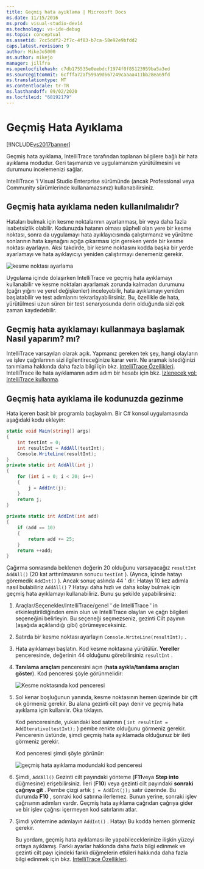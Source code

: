 ```yaml
---
title: Geçmiş hata ayıklama | Microsoft Docs
ms.date: 11/15/2016
ms.prod: visual-studio-dev14
ms.technology: vs-ide-debug
ms.topic: conceptual
ms.assetid: 7cc5ddf2-2f7c-4f83-b7ca-58e92e9bfdd2
caps.latest.revision: 9
author: MikeJo5000
ms.author: mikejo
manager: jillfra
ms.openlocfilehash: c7db175535e0eebdcf1974f0f85123959ba5a3ed
ms.sourcegitcommit: 6cfffa72af599a9d667249caaaa411bb28ea69fd
ms.translationtype: MT
ms.contentlocale: tr-TR
ms.lasthandoff: 09/02/2020
ms.locfileid: "68192179"
---
```

# <a name="historical-debugging"></a>Geçmiş Hata Ayıklama
[!INCLUDE[vs2017banner](../includes/vs2017banner.md)]

Geçmiş hata ayıklama, IntelliTrace tarafından toplanan bilgilere bağlı bir hata ayıklama modudur. Geri taşımanızı ve uygulamanızın yürütülmesini ve durumunu incelemenizi sağlar.  
  
 IntelliTrace 'i Visual Studio Enterprise sürümünde (ancak Professional veya Community sürümlerinde kullanamazsınız) kullanabilirsiniz.  
  
## <a name="why-use-historical-debugging"></a>Geçmiş hata ayıklama neden kullanılmalıdır?  
 Hataları bulmak için kesme noktalarının ayarlanması, bir veya daha fazla isabetsizlik olabilir. Kodunuzda hatanın olması şüpheli olan yere bir kesme noktası, sonra da uygulamayı hata ayıklayıcısında çalıştırmanız ve yürütme sonlarının hata kaynağını açığa çıkarması için gereken yerde bir kesme noktası ayarlayın. Aksi takdirde, bir kesme noktasını kodda başka bir yerde ayarlamayı ve hata ayıklayıcıyı yeniden çalıştırmayı denemeniz gerekir.  
  
 ![kesme noktası ayarlama](../debugger/media/breakpointprocesa.png "BreakpointProcesa")  
  
 Uygulama içinde dolaşırken IntelliTrace ve geçmiş hata ayıklamayı kullanabilir ve kesme noktaları ayarlamak zorunda kalmadan durumunu (çağrı yığını ve yerel değişkenler) inceleyebilir, hata ayıklamayı yeniden başlatabilir ve test adımlarını tekrarlayabilirsiniz. Bu, özellikle de hata, yürütülmesi uzun süren bir test senaryosunda derin olduğunda sizi çok zaman kaydedebilir.  
  
## <a name="how-do-i-start-using-historical-debugging"></a>Geçmiş hata ayıklamayı kullanmaya başlamak Nasıl yaparım? mı?  
 IntelliTrace varsayılan olarak açık. Yapmanız gereken tek şey, hangi olayların ve işlev çağrılarının sizi ilgilentireceğinize karar verir. Ne aramak istediğinizi tanımlama hakkında daha fazla bilgi için bkz. [IntelliTrace Özellikleri](../debugger/intellitrace-features.md). IntelliTrace ile hata ayıklamanın adım adım bir hesabı için bkz. [Izlenecek yol: IntelliTrace kullanma](../debugger/walkthrough-using-intellitrace.md).  
  
## <a name="navigating-your-code-with-historical-debugging"></a>Geçmiş hata ayıklama ile kodunuzda gezinme  
 Hata içeren basit bir programla başlayalım. Bir C# konsol uygulamasında aşağıdaki kodu ekleyin:  
  
```csharp  
static void Main(string[] args)  
{  
    int testInt = 0;  
    int resultInt = AddAll(testInt);  
    Console.WriteLine(resultInt);  
}  
private static int AddAll(int j)  
{  
    for (int i = 0; i < 20; i++)  
    {  
        j = AddInt(j);  
    }  
    return j;  
}  
  
private static int AddInt(int add)  
{  
    if (add == 10)  
    {  
        return add += 25;  
    }  
    return ++add;  
}  
```  
  
 Çağırma sonrasında beklenen değerin 20 olduğunu varsayacağız `resultInt` `AddAll()` (20 kat arttırılmasının sonucu `testInt` ). (Ayrıca, içinde hatayı göremedik `AddInt()` ). Ancak sonuç aslında 44 ' dir. Hatayı 10 kez adımla nasıl bulabiliriz `AddAll()` ? Hatayı daha hızlı ve daha kolay bulmak için geçmiş hata ayıklamayı kullanabiliriz. Bunu şu şekilde yapabilirsiniz:  
  
1. Araçlar/Seçenekler/IntelliTrace/genel ' de IntelliTrace ' in etkinleştirildiğinden emin olun ve IntelliTrace olayları ve çağrı bilgileri seçeneğini belirleyin. Bu seçeneği seçmezseniz, gezinti Cilt payının (aşağıda açıklandığı gibi) görümeyeceksiniz.  
  
2. Satırda bir kesme noktası ayarlayın `Console.WriteLine(resultInt);` .  
  
3. Hata ayıklamayı başlatın. Kod kesme noktasına yürütülür. **Yereller** penceresinde, değerinin 44 olduğunu görebilirsiniz `resultInt` .  
  
4. **Tanılama araçları** penceresini açın (**hata ayıkla/tanılama araçları göster**). Kod penceresi şöyle görünmelidir:  
  
    ![Kesme noktasında kod penceresi](../debugger/media/historicaldebuggingbreakpoint.png "HistoricalDebuggingBreakpoint")  
  
5. Sol kenar boşluğunun yanında, kesme noktasının hemen üzerinde bir çift ok görmeniz gerekir. Bu alana gezinti cilt payı denir ve geçmiş hata ayıklama için kullanılır. Oka tıklayın.  
  
    Kod penceresinde, yukarıdaki kod satırının ( `int resultInt = AddIterative(testInt);` ) pembe renkte olduğunu görmeniz gerekir. Pencerenin üstünde, şimdi geçmiş hata ayıklamada olduğunuz bir ileti görmeniz gerekir.  
  
    Kod penceresi şimdi şöyle görünür:  
  
    ![geçmiş hata ayıklama modundaki kod penceresi](../debugger/media/historicaldebuggingback.png "HistoricalDebuggingBack")  
  
6. Şimdi, `AddAll()` Gezinti cilt payındaki yönteme (**F11**veya **Step into** düğmesine) erişebilirsiniz. İleri (**F10**) veya gezinti cilt payındaki **sonraki çağrıya git** . Pembe çizgi artık `j = AddInt(j);` satır üzerinde. Bu durumda **F10** , sonraki kod satırına ilerlemez. Bunun yerine, sonraki işlev çağrısının adımları vardır. Geçmiş hata ayıklama çağrıdan çağrıya gider ve bir işlev çağrısı içermeyen kod satırlarını atlar.  
  
7. Şimdi yöntemine adımlayın `AddInt()` . Hatayı Bu kodda hemen görmeniz gerekir.  
  
   Bu yordam, geçmiş hata ayıklaması ile yapabileceklerinize ilişkin yüzeyi ortaya ayıklamış. Farklı ayarlar hakkında daha fazla bilgi edinmek ve gezinti cilt payı içindeki farklı düğmelerin etkileri hakkında daha fazla bilgi edinmek için bkz. [IntelliTrace Özellikleri](../debugger/intellitrace-features.md).
